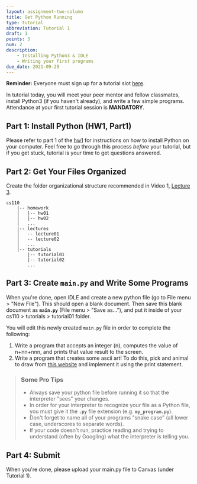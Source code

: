 ```yaml
---
layout: assignment-two-column
title: Get Python Running
type: tutorial
abbreviation: Tutorial 1
draft: 1
points: 3
num: 2
description: 
    - Installing Python3 & IDLE
    - Writing your first programs
due_date: 2021-09-29
---
```


**Reminder:** Everyone must sign up for a tutorial slot <a href="https://docs.google.com/spreadsheets/d/1twZ2NDfyu0jVgvb4SMS2Cd9KEwwcPN0BZvLg0XMJuh8/edit#gid=0" target="_blank">here</a>. 

In tutorial today, you will meet your peer mentor and fellow classmates, install Python3 (if you haven't already), and write a few simple programs. Attendance at your first tutorial session is **MANDATORY**.

## Part 1: Install Python (HW1, Part1)
Please refer to part 1 of the [hw1](hw1) for instructions on how to install Python on your computer. Feel free to go through this process *before* your tutorial, but if you get stuck, tutorial is your time to get questions answered.

## Part 2: Get Your Files Organized
Create the folder organizational structure recommended in Video 1, [Lecture 3](../lectures/week02-lecture01). 

```
cs110
    |-- homework
    │   |-- hw01
    │   |-- hw02
    |   ...
    |-- lectures
    │   -- lecture01
    │   -- lecture02
    │   ...
    |-- tutorials
        |-- tutorial01
        |-- tutorial02
        ...
```

## Part 3: Create `main.py` and Write Some Programs
When you're done, open IDLE and create a new python file (go to File menu > "New File"). This should open a blank document. Then save this blank document as **`main.py`** (File menu > "Save as..."), and put it inside of your cs110 > tutorials > tutorial01 folder. 

You will edit this newly created `main.py` file in order to complete the following:

1. Write a program that accepts an integer (n), computes the value of n+nn+nnn, and prints that value result to the screen.
2. Write a program that creates some ascii art! To do this, pick and animal to draw from [this website](https://www.asciiart.eu/animals/) and implement it using the print statement.

> ### Some Pro Tips
> * Always save your python file before running it so that the interpreter "sees" your changes.
> * In order for your interpreter to recognize your file as a Python file, you must give it the **`.py`** file extension (e.g. **`my_program.py`**).
> * Don't forget to name all of your programs "snake case" (all lower case, underscores to separate words).
> * If your code doesn't run, practice reading and trying to understand (often by Googling) what the interpreter is telling you.

## Part 4: Submit
When you're done, please upload your main.py file to Canvas (under Tutorial 1).
